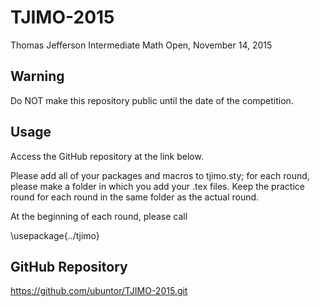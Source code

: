 # TJIMO-2015
Thomas Jefferson Intermediate Math Open, November 14, 2015

Warning
---
Do NOT make this repository public until the date of the competition.


Usage
---
Access the GitHub repository at the link below.

Please add all of your packages and macros to tjimo.sty; for each round,
please make a folder in which you add your .tex files. Keep the practice
round for each round in the same folder as the actual round.

At the beginning of each round, please call

\usepackage{../tjimo}

GitHub Repository
---
https://github.com/ubuntor/TJIMO-2015.git
